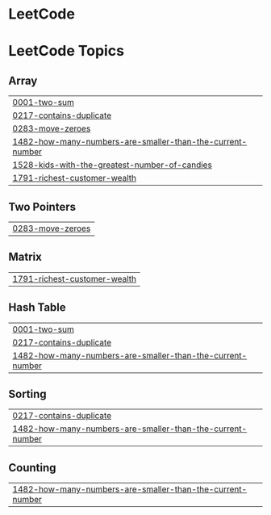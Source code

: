 # LeetCode
<!---LeetCode Topics Start-->
# LeetCode Topics
## Array
|  |
| ------- |
| [0001-two-sum](https://github.com/shiva-kkd/LeetCode/tree/master/0001-two-sum) |
| [0217-contains-duplicate](https://github.com/shiva-kkd/LeetCode/tree/master/0217-contains-duplicate) |
| [0283-move-zeroes](https://github.com/shiva-kkd/LeetCode/tree/master/0283-move-zeroes) |
| [1482-how-many-numbers-are-smaller-than-the-current-number](https://github.com/shiva-kkd/LeetCode/tree/master/1482-how-many-numbers-are-smaller-than-the-current-number) |
| [1528-kids-with-the-greatest-number-of-candies](https://github.com/shiva-kkd/LeetCode/tree/master/1528-kids-with-the-greatest-number-of-candies) |
| [1791-richest-customer-wealth](https://github.com/shiva-kkd/LeetCode/tree/master/1791-richest-customer-wealth) |
## Two Pointers
|  |
| ------- |
| [0283-move-zeroes](https://github.com/shiva-kkd/LeetCode/tree/master/0283-move-zeroes) |
## Matrix
|  |
| ------- |
| [1791-richest-customer-wealth](https://github.com/shiva-kkd/LeetCode/tree/master/1791-richest-customer-wealth) |
## Hash Table
|  |
| ------- |
| [0001-two-sum](https://github.com/shiva-kkd/LeetCode/tree/master/0001-two-sum) |
| [0217-contains-duplicate](https://github.com/shiva-kkd/LeetCode/tree/master/0217-contains-duplicate) |
| [1482-how-many-numbers-are-smaller-than-the-current-number](https://github.com/shiva-kkd/LeetCode/tree/master/1482-how-many-numbers-are-smaller-than-the-current-number) |
## Sorting
|  |
| ------- |
| [0217-contains-duplicate](https://github.com/shiva-kkd/LeetCode/tree/master/0217-contains-duplicate) |
| [1482-how-many-numbers-are-smaller-than-the-current-number](https://github.com/shiva-kkd/LeetCode/tree/master/1482-how-many-numbers-are-smaller-than-the-current-number) |
## Counting
|  |
| ------- |
| [1482-how-many-numbers-are-smaller-than-the-current-number](https://github.com/shiva-kkd/LeetCode/tree/master/1482-how-many-numbers-are-smaller-than-the-current-number) |
<!---LeetCode Topics End-->